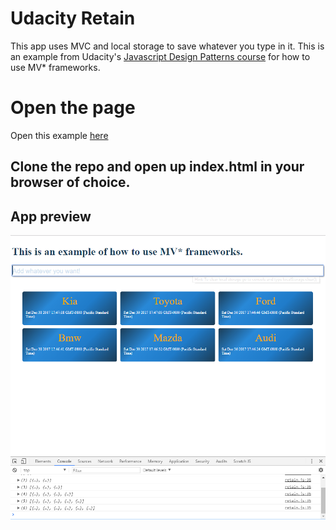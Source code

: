 # Udacity Retain

This app uses MVC and local storage to save whatever you type in it.
This is an example from Udacity's [Javascript Design Patterns course](https://www.udacity.com/course/javascript-design-patterns--ud989) for how to use MV* frameworks.

# Open the page

Open this example [here](https://igor333m.github.io/Retain)

## Clone the repo and open up index.html in your browser of choice.

## App preview

![App preview](retain.png)
